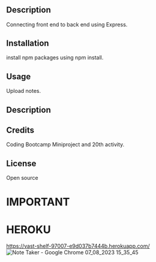 # <NPM EXPRESS>

## Description

Connecting front end to back end using Express.
## Installation

install npm packages using npm install.

## Usage

Upload notes.

## Description

## Credits

Coding Bootcamp Miniproject and 20th activity.

## License

Open source


# IMPORTANT 
# HEROKU
https://vast-shelf-97007-e9d037b7444b.herokuapp.com/
![Note Taker - Google Chrome 07_08_2023 15_35_45](https://github.com/tkdgns0630/Connecting-front-end-to-back/assets/129707996/48b9cad9-5a08-4347-babf-fefc6dbb9738)

